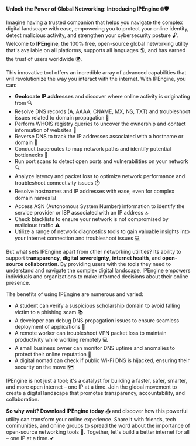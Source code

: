 **Unlock the Power of Global Networking: Introducing IPEngine 🌐🛡️**

Imagine having a trusted companion that helps you navigate the complex digital landscape with ease, empowering you to protect your online identity, detect malicious activity, and strengthen your cybersecurity posture 🔓. Welcome to **IPEngine**, the 100% free, open-source global networking utility that's available on all platforms, supports all languages 🌎, and has earned the trust of users worldwide 🌍.

This innovative tool offers an incredible array of advanced capabilities that will revolutionize the way you interact with the internet. With IPEngine, you can:

*   **Geolocate IP addresses** and discover where online activity is originating from 🔍
*   Resolve DNS records (A, AAAA, CNAME, MX, NS, TXT) and troubleshoot issues related to domain propagation 📡
*   Perform WHOIS registry queries to uncover the ownership and contact information of websites 📝
*   Reverse DNS to track the IP addresses associated with a hostname or domain 🔑
*   Conduct traceroutes to map network paths and identify potential bottlenecks 🚀
*   Run port scans to detect open ports and vulnerabilities on your network 🔍
*   Analyze latency and packet loss to optimize network performance and troubleshoot connectivity issues ⏱️
*   Resolve hostnames and IP addresses with ease, even for complex domain names 📊
*   Access ASN (Autonomous System Number) information to identify the service provider or ISP associated with an IP address 🔝
*   Check blacklists to ensure your network is not compromised by malicious traffic ⚠️
*   Utilize a range of network diagnostics tools to gain valuable insights into your internet connection and troubleshoot issues 💻

But what sets IPEngine apart from other networking utilities? Its ability to support **transparency**, **digital sovereignty**, **internet health**, and **open-source collaboration**. By providing users with the tools they need to understand and navigate the complex digital landscape, IPEngine empowers individuals and organizations to make informed decisions about their online presence.

The benefits of using IPEngine are numerous and varied:

*   A student can verify a suspicious scholarship domain to avoid falling victim to a phishing scam 📚
*   A developer can debug DNS propagation issues to ensure seamless deployment of applications 🔩
*   A remote worker can troubleshoot VPN packet loss to maintain productivity while working remotely 💻
*   A small business owner can monitor DNS uptime and anomalies to protect their online reputation 🏢
*   A digital nomad can check if public Wi-Fi DNS is hijacked, ensuring their security on the move 🗺️

IPEngine is not just a tool; it's a catalyst for building a faster, safer, smarter, and more open internet – one IP at a time. Join the global movement to create a digital landscape that promotes transparency, accountability, and collaboration.

**So why wait? Download IPEngine today** 📤 and discover how this powerful utility can transform your online experience. Share it with friends, tech communities, and online groups to spread the word about the importance of open-source networking tools 🔗. Together, let's build a better internet for all – one IP at a time. 💕